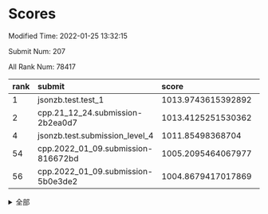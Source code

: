 # Scores

Modified Time: 2022-01-25 13:32:15

Submit Num: 207

All Rank Num: 78417

| rank |               submit               |       score        |       sigma        | pk_num |
| :--- | :--------------------------------- | :----------------- | :----------------- | :----- |
| 1    | jsonzb.test.test_1                 | 1013.9743615392892 | 0.8354665783495742 | 1521   |
| 2    | cpp.21_12_24.submission-2b2ea0d7   | 1013.4125251530362 | 0.7939833083788614 | 1518   |
| 4    | jsonzb.test.submission_level_4     | 1011.85498368704   | 0.8009112534068914 | 1517   |
| 54   | cpp.2022_01_09.submission-816672bd | 1005.2095464067977 | 0.7383232022556908 | 1522   |
| 56   | cpp.2022_01_09.submission-5b0e3de2 | 1004.8679417017869 | 0.7284708048178521 | 1520   |


<details>
<summary>全部</summary>

| rank |                 submit                 |       score        |       sigma        | pk_num |
| :--- | :------------------------------------- | :----------------- | :----------------- | :----- |
| 1    | jsonzb.test.test_1                     | 1013.9743615392892 | 0.8354665783495742 | 1521   |
| 2    | cpp.21_12_24.submission-2b2ea0d7       | 1013.4125251530362 | 0.7939833083788614 | 1518   |
| 3    | gobigger.level_3.submission_level_3_43 | 1011.9348962807546 | 0.7586769530792836 | 1518   |
| 4    | jsonzb.test.submission_level_4         | 1011.85498368704   | 0.8009112534068914 | 1517   |
| 5    | gobigger.level_3.submission_level_3_41 | 1011.7237772247215 | 0.7922880062466091 | 1522   |
| 6    | gobigger.level_3.submission_level_3_39 | 1011.4557060996475 | 0.7686177699258843 | 1514   |
| 7    | gobigger.level_3.submission_level_3_37 | 1011.1799348662885 | 0.7485234365247908 | 1516   |
| 8    | gobigger.level_3.submission_level_3_9  | 1011.1425173497819 | 0.7870852717773281 | 1512   |
| 9    | gobigger.level_3.submission_level_3_10 | 1011.0879020669654 | 0.7821837679500114 | 1518   |
| 10   | gobigger.level_3.submission_level_3_40 | 1011.0065967646628 | 0.7385014645452236 | 1517   |
| 11   | gobigger.level_3.submission_level_3_21 | 1010.7775111613452 | 0.7740336119186083 | 1516   |
| 12   | gobigger.level_3.submission_level_3_18 | 1010.7283469956184 | 0.7714711053336316 | 1516   |
| 13   | gobigger.level_3.submission_level_3_12 | 1010.6327015373241 | 0.7671273039222619 | 1514   |
| 14   | gobigger.level_3.submission_level_3_5  | 1010.6203905408547 | 0.7674878643562523 | 1521   |
| 15   | gobigger.level_3.submission_level_3_19 | 1010.5880212841539 | 0.7684088095778597 | 1515   |
| 16   | gobigger.level_3.submission_level_3_30 | 1010.5839002094524 | 0.7454983370759406 | 1512   |
| 17   | gobigger.level_3.submission_level_3_48 | 1010.5706712835727 | 0.7866723813742627 | 1510   |
| 18   | gobigger.level_3.submission_level_3_33 | 1010.5680347624457 | 0.763097465078959  | 1514   |
| 19   | gobigger.level_3.submission_level_3_1  | 1010.5261327955202 | 0.7356532564650515 | 1516   |
| 20   | gobigger.level_3.submission_level_3_3  | 1010.4979136397217 | 0.76478311552385   | 1519   |
| 21   | gobigger.level_3.submission_level_3_38 | 1010.4128676274861 | 0.7626446428865582 | 1515   |
| 22   | gobigger.level_3.submission_level_3_35 | 1010.3914119868924 | 0.7644744580209296 | 1517   |
| 23   | gobigger.level_3.submission_level_3_14 | 1010.3006186358629 | 0.7485201010826866 | 1513   |
| 24   | gobigger.level_3.submission_level_3_27 | 1010.2385389750116 | 0.7729865614269923 | 1515   |
| 25   | gobigger.level_3.submission_level_3_42 | 1010.1894857480621 | 0.7371669774227437 | 1517   |
| 26   | gobigger.level_3.submission_level_3_44 | 1010.1518127983696 | 0.7650105614471127 | 1516   |
| 27   | gobigger.level_3.submission_level_3_47 | 1010.1477823343474 | 0.7627226163790934 | 1511   |
| 28   | gobigger.level_3.submission_level_3_28 | 1010.0980788877732 | 0.7687086684095817 | 1515   |
| 29   | gobigger.level_3.submission_level_3_11 | 1010.0830757333106 | 0.7400502277794916 | 1508   |
| 30   | gobigger.level_3.submission_level_3_2  | 1010.0735560592694 | 0.7509365692950195 | 1519   |
| 31   | gobigger.level_3.submission_level_3_6  | 1010.0310691400523 | 0.7397099068376618 | 1515   |
| 32   | gobigger.level_3.submission_level_3_13 | 1009.9934510979649 | 0.7586143538708728 | 1518   |
| 33   | gobigger.level_3.submission_level_3_29 | 1009.900829877054  | 0.7437756587617484 | 1518   |
| 34   | gobigger.level_3.submission_level_3_4  | 1009.7921469400214 | 0.7551590523081028 | 1514   |
| 35   | gobigger.level_3.submission_level_3_17 | 1009.7214185752495 | 0.7622115720010003 | 1515   |
| 36   | gobigger.level_3.submission_level_3_45 | 1009.5945871445664 | 0.7583615876395194 | 1518   |
| 37   | gobigger.level_3.submission_level_3_34 | 1009.5536992017717 | 0.7524196131066839 | 1517   |
| 38   | gobigger.level_3.submission_level_3_8  | 1009.4588529387888 | 0.7473219195543854 | 1520   |
| 39   | gobigger.level_3.submission_level_3_46 | 1009.4139009843165 | 0.7518758763720277 | 1515   |
| 40   | gobigger.level_3.submission_level_3_49 | 1009.364762011809  | 0.7696824129288663 | 1513   |
| 41   | gobigger.level_3.submission_level_3_24 | 1009.3001540106061 | 0.7286210985817028 | 1514   |
| 42   | gobigger.level_3.submission_level_3_26 | 1009.2961907655693 | 0.7499116503029598 | 1518   |
| 43   | gobigger.level_3.submission_level_3_0  | 1009.2646541145828 | 0.7521189779086889 | 1514   |
| 44   | gobigger.level_3.submission_level_3_22 | 1009.2607232483531 | 0.7445096969000848 | 1520   |
| 45   | gobigger.level_3.submission_level_3_20 | 1009.2020931105418 | 0.726748924114228  | 1517   |
| 46   | gobigger.level_3.submission_level_3_7  | 1009.1531672808281 | 0.7648254267168652 | 1516   |
| 47   | gobigger.level_3.submission_level_3_31 | 1008.9862841485875 | 0.7445078852207971 | 1519   |
| 48   | gobigger.level_3.submission_level_3_36 | 1008.7532819770587 | 0.7454300119902812 | 1515   |
| 49   | gobigger.level_3.submission_level_3_32 | 1008.7423606739062 | 0.7440159579322553 | 1512   |
| 50   | gobigger.level_3.submission_level_3_23 | 1008.6738021867804 | 0.7888315327496989 | 1512   |
| 51   | gobigger.level_3.submission_level_3_16 | 1008.6544641122852 | 0.7489562727143609 | 1517   |
| 52   | gobigger.level_3.submission_level_3_25 | 1008.6469889904753 | 0.7412338416452852 | 1515   |
| 53   | gobigger.level_3.submission_level_3_15 | 1008.0052955596163 | 0.7269874033382134 | 1516   |
| 54   | cpp.2022_01_09.submission-816672bd     | 1005.2095464067977 | 0.7383232022556908 | 1522   |
| 55   | gobigger.level_1.submission_level_1_40 | 1004.9299996642778 | 0.7377240455179108 | 1513   |
| 56   | cpp.2022_01_09.submission-5b0e3de2     | 1004.8679417017869 | 0.7284708048178521 | 1520   |
| 57   | gobigger.level_1.submission_level_1_37 | 1004.8419513612071 | 0.7028178148467252 | 1519   |
| 58   | gobigger.level_1.submission_level_1_41 | 1004.6990480379333 | 0.7278667349355046 | 1517   |
| 59   | gobigger.level_1.submission_level_1_3  | 1004.59504837352   | 0.7077679783654834 | 1511   |
| 60   | gobigger.level_1.submission_level_1_36 | 1004.5047137746993 | 0.7230387946656174 | 1513   |
| 61   | gobigger.level_1.submission_level_1_28 | 1004.3849810243245 | 0.7143130225180776 | 1515   |
| 62   | gobigger.level_1.submission_level_1_26 | 1004.347702556332  | 0.7267031610533745 | 1515   |
| 63   | gobigger.level_1.submission_level_1_46 | 1004.3453970056254 | 0.7162782904039281 | 1513   |
| 64   | gobigger.level_1.submission_level_1_16 | 1004.2599263691284 | 0.726364499346712  | 1512   |
| 65   | gobigger.level_1.submission_level_1_22 | 1004.0353409595492 | 0.7319182464938728 | 1516   |
| 66   | gobigger.level_1.submission_level_1_10 | 1003.8965915852419 | 0.7317334203054517 | 1514   |
| 67   | gobigger.level_1.submission_level_1_2  | 1003.8671909826309 | 0.7204936357758635 | 1513   |
| 68   | gobigger.level_1.submission_level_1_31 | 1003.737805676336  | 0.7294645291014358 | 1511   |
| 69   | gobigger.level_1.submission_level_1_19 | 1003.5379183416685 | 0.7290504193888067 | 1514   |
| 70   | gobigger.level_1.submission_level_1_49 | 1003.5284538707948 | 0.7295073001159605 | 1511   |
| 71   | gobigger.level_1.submission_level_1_4  | 1003.5260507532545 | 0.7147412359469985 | 1513   |
| 72   | gobigger.level_1.submission_level_1_18 | 1003.5122382404876 | 0.7167216620440635 | 1513   |
| 73   | gobigger.level_1.submission_level_1_8  | 1003.4689952732978 | 0.7222530165937375 | 1517   |
| 74   | gobigger.level_1.submission_level_1_34 | 1003.4236884895577 | 0.7093710413895136 | 1518   |
| 75   | gobigger.level_1.submission_level_1_30 | 1003.392445599968  | 0.7096478780671697 | 1513   |
| 76   | gobigger.level_1.submission_level_1_21 | 1003.3853754520685 | 0.7078324974064046 | 1516   |
| 77   | gobigger.level_1.submission_level_1_25 | 1003.2542506777539 | 0.7138362862987265 | 1516   |
| 78   | gobigger.level_1.submission_level_1_33 | 1003.2391721518491 | 0.7203282796283748 | 1514   |
| 79   | gobigger.level_1.submission_level_1_39 | 1003.2176449317633 | 0.7226130964896853 | 1512   |
| 80   | gobigger.level_1.submission_level_1_17 | 1003.0624886959665 | 0.7166661102003066 | 1517   |
| 81   | gobigger.level_1.submission_level_1_32 | 1003.0471971017719 | 0.7200733320138762 | 1510   |
| 82   | gobigger.level_1.submission_level_1_43 | 1003.0436020406141 | 0.7299807181092707 | 1514   |
| 83   | gobigger.level_1.submission_level_1_27 | 1003.0056233132119 | 0.7311048060731145 | 1515   |
| 84   | gobigger.level_1.submission_level_1_1  | 1003.0035113057751 | 0.7136561497733984 | 1512   |
| 85   | gobigger.level_1.submission_level_1_48 | 1002.9913308841436 | 0.7201946845463425 | 1515   |
| 86   | gobigger.level_1.submission_level_1_45 | 1002.9901541978211 | 0.7131552258577064 | 1513   |
| 87   | gobigger.level_1.submission_level_1_5  | 1002.9114956473238 | 0.7211245016711899 | 1516   |
| 88   | gobigger.level_1.submission_level_1_20 | 1002.8999837749799 | 0.718103573694852  | 1510   |
| 89   | gobigger.level_1.submission_level_1_23 | 1002.8548090066399 | 0.7073734061397177 | 1511   |
| 90   | gobigger.level_1.submission_level_1_13 | 1002.8119982845449 | 0.7166513876874228 | 1516   |
| 91   | gobigger.level_1.submission_level_1_42 | 1002.7358465483571 | 0.7199759523167637 | 1519   |
| 92   | gobigger.level_1.submission_level_1_7  | 1002.7137392279935 | 0.7309013472976026 | 1519   |
| 93   | gobigger.level_1.submission_level_1_12 | 1002.6810229604357 | 0.7171128291136991 | 1515   |
| 94   | gobigger.level_1.submission_level_1_6  | 1002.6544887945507 | 0.7159688399999959 | 1510   |
| 95   | gobigger.level_1.submission_level_1_24 | 1002.6199406840608 | 0.7260707444656912 | 1516   |
| 96   | gobigger.level_1.submission_level_1_14 | 1002.5661182068028 | 0.7085680356032118 | 1513   |
| 97   | gobigger.level_1.submission_level_1_47 | 1002.4911002037526 | 0.7095895677001229 | 1516   |
| 98   | gobigger.level_1.submission_level_1_29 | 1002.4324752548523 | 0.7102175283685481 | 1519   |
| 99   | gobigger.level_1.submission_level_1_35 | 1002.4156103893281 | 0.7254001171405646 | 1519   |
| 100  | gobigger.level_1.submission_level_1_44 | 1002.3057350726176 | 0.7124329537398855 | 1515   |
| 101  | gobigger.level_1.submission_level_1_11 | 1002.2472122450193 | 0.7190170417224271 | 1516   |
| 102  | gobigger.level_1.submission_level_1_15 | 1002.1547682477441 | 0.7209071746932193 | 1518   |
| 103  | gobigger.level_1.submission_level_1_9  | 1001.8967958490889 | 0.7178490468814412 | 1510   |
| 104  | gobigger.level_1.submission_level_1_38 | 1001.6936517938686 | 0.7231457952105196 | 1513   |
| 105  | gobigger.level_1.submission_level_1_0  | 1001.5054492004765 | 0.7075417210406729 | 1513   |
| 106  | gobigger.random.submission_random_32   | 997.1653408583888  | 0.7183038344048608 | 1512   |
| 107  | gobigger.random.submission_random_6    | 997.0244192002045  | 0.7098943904138525 | 1515   |
| 108  | gobigger.random.submission_random_33   | 997.0166323883207  | 0.7132510680582128 | 1516   |
| 109  | gobigger.random.submission_random_31   | 996.7554145026012  | 0.7042352028541949 | 1513   |
| 110  | gobigger.random.submission_random_19   | 996.6224815999798  | 0.7063470693550021 | 1514   |
| 111  | gobigger.random.submission_random_46   | 996.6017006922858  | 0.7148694891035043 | 1514   |
| 112  | gobigger.random.submission_random_42   | 996.5845219023438  | 0.7078037844109325 | 1521   |
| 113  | gobigger.random.submission_random_26   | 996.5222612735732  | 0.7246817523968678 | 1518   |
| 114  | gobigger.random.submission_random_4    | 996.5178068639487  | 0.7121744240350013 | 1510   |
| 115  | gobigger.random.submission_random_20   | 996.4697794556175  | 0.7120377757528058 | 1513   |
| 116  | gobigger.random.submission_random_37   | 996.4213908271621  | 0.7101315681820703 | 1517   |
| 117  | gobigger.random.submission_random_1    | 996.3503806897508  | 0.6990413751805411 | 1515   |
| 118  | gobigger.random.submission_random_8    | 996.3452199207641  | 0.7208307611311856 | 1513   |
| 119  | gobigger.random.submission_random_48   | 996.318220770692   | 0.7099764531131065 | 1516   |
| 120  | gobigger.random.submission_random_3    | 996.2106702608434  | 0.6985833258242496 | 1516   |
| 121  | gobigger.random.submission_random_40   | 996.2090320300963  | 0.7038143032935561 | 1520   |
| 122  | gobigger.random.submission_random_47   | 996.1931576486701  | 0.7135081431269795 | 1519   |
| 123  | gobigger.random.submission_random_0    | 996.1168960488413  | 0.7213774426200825 | 1514   |
| 124  | gobigger.random.submission_random_43   | 996.0674326170686  | 0.7160711434927275 | 1517   |
| 125  | gobigger.random.submission_random_10   | 996.0045897833073  | 0.7054583416939345 | 1513   |
| 126  | gobigger.random.submission_random_5    | 996.0006662236094  | 0.7011979430646433 | 1514   |
| 127  | gobigger.random.submission_random_39   | 995.9078452438268  | 0.7178454280779373 | 1518   |
| 128  | gobigger.random.submission_random_2    | 995.8929253660766  | 0.7176897028850437 | 1516   |
| 129  | gobigger.random.submission_random_24   | 995.8815455009266  | 0.7157149263886242 | 1514   |
| 130  | gobigger.random.submission_random_7    | 995.8776534412036  | 0.7138152427581912 | 1518   |
| 131  | gobigger.random.submission_random_29   | 995.8606534319263  | 0.7135809688245277 | 1514   |
| 132  | gobigger.random.submission_random_44   | 995.8394304749113  | 0.7125820790755719 | 1514   |
| 133  | gobigger.random.submission_random_25   | 995.8267517291621  | 0.692774800962603  | 1514   |
| 134  | gobigger.random.submission_random_23   | 995.826360471454   | 0.708337377884399  | 1515   |
| 135  | gobigger.random.submission_random_21   | 995.7297765753866  | 0.72410437891945   | 1517   |
| 136  | gobigger.random.submission_random_9    | 995.7199306073774  | 0.7035978892466974 | 1512   |
| 137  | gobigger.random.submission_random_36   | 995.6580235722295  | 0.7131378704889064 | 1513   |
| 138  | gobigger.random.submission_random_18   | 995.6577383492047  | 0.6975926351769643 | 1515   |
| 139  | gobigger.random.submission_random_17   | 995.6384467474843  | 0.7171294602241848 | 1511   |
| 140  | gobigger.random.submission_random_35   | 995.5737671947107  | 0.7233594610619518 | 1516   |
| 141  | gobigger.random.submission_random_28   | 995.4728707897699  | 0.7091589459250475 | 1511   |
| 142  | gobigger.random.submission_random_49   | 995.4693271254027  | 0.731079693074857  | 1520   |
| 143  | gobigger.random.submission_random_34   | 995.4214884341432  | 0.7033152351896442 | 1514   |
| 144  | gobigger.random.submission_random_12   | 995.3765455112027  | 0.7177915492514256 | 1517   |
| 145  | gobigger.random.submission_random_27   | 995.3733275745041  | 0.7239203051736717 | 1514   |
| 146  | gobigger.random.submission_random_30   | 995.3406526833567  | 0.7156169315540701 | 1514   |
| 147  | gobigger.random.submission_random_11   | 995.329556658402   | 0.7002498359558029 | 1514   |
| 148  | gobigger.random.submission_random_45   | 995.2877397621168  | 0.7215519795266983 | 1517   |
| 149  | gobigger.random.submission_random_22   | 995.2817523568837  | 0.6969473656493945 | 1519   |
| 150  | gobigger.random.submission_random_41   | 995.2449489943864  | 0.7174133270179224 | 1510   |
| 151  | gobigger.random.submission_random_15   | 995.0949091761295  | 0.7056271375582669 | 1518   |
| 152  | gobigger.random.submission_random_14   | 994.9457085794335  | 0.7087745384399047 | 1513   |
| 153  | gobigger.random.submission_random_38   | 994.9271150686762  | 0.7058076430209955 | 1511   |
| 154  | gobigger.random.submission_random_13   | 994.6280101436154  | 0.7163138369847346 | 1515   |
| 155  | gobigger.random.submission_random_16   | 994.1420843379583  | 0.7196977976293666 | 1508   |
| 156  | gobigger.level_2.submission_level_2_2  | 993.6084664311683  | 0.7313658043893022 | 1514   |
| 157  | gobigger.level_2.submission_level_2_10 | 993.4788535416579  | 0.7557450121487532 | 1516   |
| 158  | gobigger.level_2.submission_level_2_32 | 993.4150213350916  | 0.7263696030339801 | 1513   |
| 159  | gobigger.level_2.submission_level_2_5  | 993.3991606144133  | 0.7451293858599736 | 1515   |
| 160  | gobigger.level_2.submission_level_2_19 | 993.2858325262417  | 0.7402051897583974 | 1517   |
| 161  | gobigger.level_2.submission_level_2_28 | 993.2815920372857  | 0.7404070883693638 | 1516   |
| 162  | gobigger.level_2.submission_level_2_3  | 993.1022090503947  | 0.7375766097819999 | 1520   |
| 163  | gobigger.level_2.submission_level_2_23 | 993.0639860017483  | 0.7344653236401067 | 1513   |
| 164  | gobigger.level_2.submission_level_2_43 | 992.9271394902198  | 0.7284699032860968 | 1512   |
| 165  | gobigger.level_2.submission_level_2_30 | 992.8150891441686  | 0.7572067107973351 | 1513   |
| 166  | gobigger.level_2.submission_level_2_0  | 992.6645005374215  | 0.7261348115936607 | 1517   |
| 167  | gobigger.level_2.submission_level_2_9  | 992.6573773683132  | 0.7470008058531545 | 1521   |
| 168  | gobigger.level_2.submission_level_2_20 | 992.5670718331934  | 0.7681319365128607 | 1515   |
| 169  | gobigger.level_2.submission_level_2_26 | 992.5208369215005  | 0.7463440003010969 | 1518   |
| 170  | gobigger.level_2.submission_level_2_45 | 992.4471037533442  | 0.7585304023321054 | 1516   |
| 171  | gobigger.level_2.submission_level_2_12 | 992.4460647461483  | 0.7371155066938815 | 1517   |
| 172  | gobigger.level_2.submission_level_2_13 | 992.3870209512401  | 0.7399435264963359 | 1515   |
| 173  | gobigger.level_2.submission_level_2_42 | 992.2751662215422  | 0.7557969890117708 | 1511   |
| 174  | gobigger.level_2.submission_level_2_49 | 992.0984284873128  | 0.7551663822855088 | 1512   |
| 175  | gobigger.level_2.submission_level_2_22 | 992.0007186706453  | 0.7437507479202159 | 1513   |
| 176  | gobigger.level_2.submission_level_2_36 | 991.9944181976974  | 0.7633714195738556 | 1517   |
| 177  | gobigger.level_2.submission_level_2_15 | 991.8594892882167  | 0.7445938062101987 | 1511   |
| 178  | gobigger.level_2.submission_level_2_1  | 991.855114621779   | 0.7451317771419368 | 1510   |
| 179  | gobigger.level_2.submission_level_2_38 | 991.8404717368934  | 0.7439272646850424 | 1514   |
| 180  | gobigger.level_2.submission_level_2_24 | 991.7063448230125  | 0.7548886099070307 | 1521   |
| 181  | gobigger.level_2.submission_level_2_46 | 991.6468717240693  | 0.7464789650201206 | 1518   |
| 182  | gobigger.level_2.submission_level_2_27 | 991.6437864231553  | 0.7463411888644581 | 1515   |
| 183  | gobigger.level_2.submission_level_2_4  | 991.6369601304108  | 0.7443232575282965 | 1516   |
| 184  | gobigger.level_2.submission_level_2_48 | 991.6274863713775  | 0.7466321216162991 | 1519   |
| 185  | gobigger.level_2.submission_level_2_29 | 991.5804213988462  | 0.7487413874182054 | 1517   |
| 186  | gobigger.level_2.submission_level_2_41 | 991.5780767635396  | 0.7435953895635011 | 1515   |
| 187  | gobigger.level_2.submission_level_2_33 | 991.5664028732435  | 0.7423341800488827 | 1517   |
| 188  | gobigger.level_2.submission_level_2_8  | 991.5565675783397  | 0.7458482045570751 | 1515   |
| 189  | gobigger.level_2.submission_level_2_31 | 991.5557250179827  | 0.7574048949235946 | 1519   |
| 190  | gobigger.level_2.submission_level_2_18 | 991.5362245137018  | 0.7469762078200299 | 1518   |
| 191  | gobigger.level_2.submission_level_2_40 | 991.4958179614622  | 0.7442006841133579 | 1515   |
| 192  | gobigger.level_2.submission_level_2_44 | 991.42890408291    | 0.7431502427510905 | 1512   |
| 193  | gobigger.level_2.submission_level_2_47 | 991.3309549026891  | 0.734721166641426  | 1513   |
| 194  | gobigger.level_2.submission_level_2_34 | 991.2768564867872  | 0.7549054283788519 | 1516   |
| 195  | gobigger.level_2.submission_level_2_39 | 991.2573228819947  | 0.750423181313771  | 1518   |
| 196  | gobigger.level_2.submission_level_2_25 | 991.0505865323971  | 0.7665504988699314 | 1523   |
| 197  | gobigger.level_2.submission_level_2_17 | 991.0299159604126  | 0.7432567560910573 | 1509   |
| 198  | gobigger.level_2.submission_level_2_21 | 990.9777835650456  | 0.7549740402280796 | 1517   |
| 199  | gobigger.level_2.submission_level_2_6  | 990.876827742621   | 0.7517654035636563 | 1520   |
| 200  | gobigger.level_2.submission_level_2_11 | 990.8667132631862  | 0.7393296263203691 | 1518   |
| 201  | gobigger.level_2.submission_level_2_14 | 990.8395110812291  | 0.7566679717601936 | 1515   |
| 202  | gobigger.level_2.submission_level_2_16 | 990.7020956502697  | 0.7543362885677605 | 1518   |
| 203  | gobigger.level_2.submission_level_2_37 | 990.6344702038695  | 0.7755744309249124 | 1519   |
| 204  | gobigger.level_2.submission_level_2_35 | 990.3414289939228  | 0.7507752427602375 | 1515   |
| 205  | gobigger.level_2.submission_level_2_7  | 990.2947936364816  | 0.7513375997394945 | 1522   |
| 206  | gobigger.none.submission_none_0        | 976.680689120041   | 1.37908476000225   | 1515   |
| 207  | gobigger.none.submission_none_1        | 976.2525557005224  | 1.411467626746224  | 1517   |

</details>